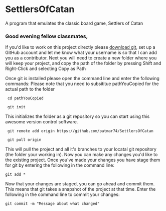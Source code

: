# SettlersOfCatan
A program that emulates the classic board game, Settlers of Catan

<h3>Good evening fellow classmates,</h3>
<p>If you'd like to work on this project directly please <a href="https://git-scm.com/downloads">download git</a>,
set up a GitHub account and let me know what your username is so that I can add you as a contributor.
Next you will need to create a new folder where you will keep your project, and copy the path of the folder by 
pressing Shift and Right-Click and selecting Copy as Path</p> 
Once git is installed please open the command line and enter the following commands:
Please note that you need to subsititue pathYouCopied for the actual path to the folder</p>
<p><code> cd pathYouCopied</code></p>
<p><code> git init</code></p>
<p>This initializes the folder as a git repository so you can start using this awesome version control software.</p>
<p><code> git remote add origin https://github.com/patmar74/SettlersOfCatan</code></p>
<p><code> git pull origin </code></p>
<p>This will pull the project and all it's branches to your locatal git repository (the folder your working in).
Now you can make any changes you'd like to the existing project. Once you've made your changes you have stage them for git by
entering the following in the command line:</p>
<p><code>git add *</code></p>
<p> Now that your changes are staged, you can go ahead and commit them. This means that git takes a snapshot of the project
at that time. Enter the following in the command line to commit your changes:</p>
<p><code>git commit -m "Message about what changed"</code></p>

